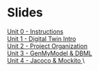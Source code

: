 # Slides


[Unit 0 - Instructions ](/slides/SE-Internship-00-Introduction-en.pdf)\
[Unit 1 - Digital Twin Intro ](/slides/SE-Internship-01-Digital-Twin.pdf)\
[Unit 2 - Project Organization  ](/slides/SE-Internship-01-Project-Organization.pdf)\
[Unit 3 - GenMyModel & DBML ](/slides/SE-Internship-02-DBML.pdf)\
[Unit 4 - Jacoco & Mockito ](/slides/SE-Internship-03-Jacoco-Mockito.pdf)\